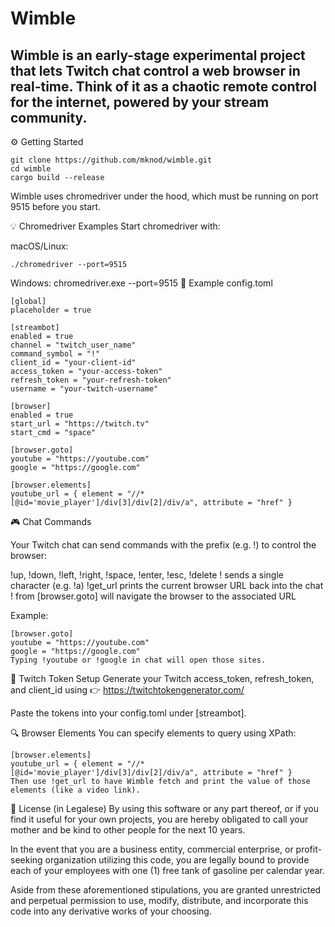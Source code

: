 # Wimble

## Wimble is an early-stage experimental project that lets Twitch chat control a web browser in real-time. Think of it as a chaotic remote control for the internet, powered by your stream community.

⚙️ Getting Started

    git clone https://github.com/mknod/wimble.git
    cd wimble
    cargo build --release

Wimble uses chromedriver under the hood, which must be running on port 9515 before you start.

💡 Chromedriver Examples
Start chromedriver with:

macOS/Linux:

    ./chromedriver --port=9515

Windows:
    chromedriver.exe --port=9515
🧪 Example config.toml


```
[global]
placeholder = true

[streambot]
enabled = true
channel = "twitch_user_name"
command_symbol = "!"
client_id = "your-client-id"
access_token = "your-access-token"
refresh_token = "your-refresh-token"
username = "your-twitch-username"

[browser]
enabled = true
start_url = "https://twitch.tv"
start_cmd = "space"

[browser.goto]
youtube = "https://youtube.com"
google = "https://google.com"

[browser.elements]
youtube_url = { element = "//*[@id='movie_player']/div[3]/div[2]/div/a", attribute = "href" }
```

🎮 Chat Commands

Your Twitch chat can send commands with the prefix (e.g. !) to control the browser:

!up, !down, !left, !right, !space, !enter, !esc, !delete
!<char> sends a single character (e.g. !a)
!get_url prints the current browser URL back into the chat
!<key> from [browser.goto] will navigate the browser to the associated URL

Example:
```
[browser.goto]
youtube = "https://youtube.com"
google = "https://google.com"
Typing !youtube or !google in chat will open those sites.
```

🔑 Twitch Token Setup
Generate your Twitch access_token, refresh_token, and client_id using
👉 https://twitchtokengenerator.com/

Paste the tokens into your config.toml under [streambot].

🔍 Browser Elements
You can specify elements to query using XPath:

```
[browser.elements]
youtube_url = { element = "//*[@id='movie_player']/div[3]/div[2]/div/a", attribute = "href" }
Then use !get_url to have Wimble fetch and print the value of those elements (like a video link).
```

📜 License (in Legalese)
By using this software or any part thereof, or if you find it useful for your own projects, you are hereby obligated to call your mother and be kind to other people for the next 10 years.

In the event that you are a business entity, commercial enterprise, or profit-seeking organization utilizing this code, you are legally bound to provide each of your employees with one (1) free tank of gasoline per calendar year.

Aside from these aforementioned stipulations, you are granted unrestricted and perpetual permission to use, modify, distribute, and incorporate this code into any derivative works of your choosing.

